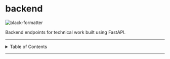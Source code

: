 # backend

![black-formatter](https://github.com/OntarioTechRacing/backend/actions/workflows/black-formatter.yaml/badge.svg)

Backend endpoints for technical work built using FastAPI.

---

<details markdown="1">
  <summary>Table of Contents</summary>

</details>

---
